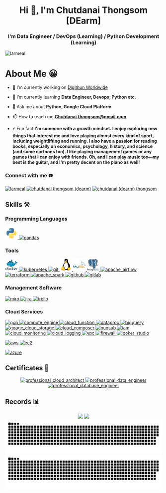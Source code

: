 <h1 align="center">Hi 👋, I'm Chutdanai Thongsom [DEarm]</h1>
<h3 align="center">I'm Data Engineer / DevOps (Learning) / Python Development (Learning)</h3>

<p align="left"> <img src="https://komarev.com/ghpvc/?username=larmeal&label=Profile%20views&color=0e75b6&style=flat" alt="larmeal" /> </p>

# About Me 😀
- 🔭 I’m currently working on [Digithun Worldwide](https://www.digithun.com/)

- 🌱 I’m currently learning **Data Engineer, Devops, Python etc.**

- 💬 Ask me about **Python, Google Cloud Platform**

- 📫 How to reach me **Chutdanai.thongsom@gmail.com**

- ⚡ Fun fact **I'm someone with a growth mindset. I enjoy exploring new things that interest me and love playing almost every kind of sport, including weightlifting and running. I also have a passion for reading books, especially on economics, psychology, history, and science (and some cartoons too). I like playing management games or any games that I can enjoy with friends. Oh, and I can play music too—my best is the guitar, and I'm pretty decent on the piano as well!**

### Connect with me ☎️
<p align="left">
  <a href="https://www.leetcode.com/larmeal" target="blank"><img align="center" src="https://cdn.iconscout.com/icon/free/png-256/free-leetcode-3628885-3030025.png" alt="larmeal" height="40" width="40" /></a>
  <a href="https://medium.com/chutdanai thongsom (dearm)" target="blank"><img align="center" src="https://www.svgrepo.com/show/354057/medium-icon.svg" alt="chutdanai thongsom (dearm)" height="40" width="50" /></a>
  <a href="https://linkedin.com/in/chutdanai (dearm) thongsom" target="blank"><img align="center" src="https://symbols.getvecta.com/stencil_65/10_linkedin.141f816ae8.svg" alt="chutdanai (dearm) thongsom" height="30" width="40" /></a>
  
</p>

## Skills ⚒️
### Programming Languages
<p align="left"> 
  <a href="https://www.python.org" target="_blank" rel="noreferrer"> <img src="https://raw.githubusercontent.com/devicons/devicon/master/icons/python/python-original.svg" alt="python" width="40" height="40"/> </a> 
  <a href="https://pandas.pydata.org" target="_blank" rel="noreferrer"> <img src="https://upload.wikimedia.org/wikipedia/commons/e/ed/Pandas_logo.svg" alt="pandas" width="100" height="40"/> </a> 
</p>

### Tools
<p align="left"> 
  <a href="https://www.docker.com/" target="_blank" rel="noreferrer"> <img src="https://raw.githubusercontent.com/devicons/devicon/master/icons/docker/docker-original-wordmark.svg" alt="docker" width="40" height="40"/> </a> 
  <a href="https://kubernetes.io" target="_blank" rel="noreferrer"> <img src="https://www.vectorlogo.zone/logos/kubernetes/kubernetes-icon.svg" alt="kubernetes" width="40" height="40"/> </a>
  <a href="https://git-scm.com/" target="_blank" rel="noreferrer"> <img src="https://www.vectorlogo.zone/logos/git-scm/git-scm-icon.svg" alt="git" width="40" height="40"/> </a> 
  <a href="https://www.linux.org/" target="_blank" rel="noreferrer"> <img src="https://raw.githubusercontent.com/devicons/devicon/master/icons/linux/linux-original.svg" alt="linux" width="40" height="40"/> </a> 
  <a href="https://www.mysql.com/" target="_blank" rel="noreferrer"> <img src="https://raw.githubusercontent.com/devicons/devicon/master/icons/mysql/mysql-original-wordmark.svg" alt="mysql" width="40" height="40"/> </a> 
  <a href="https://www.postgresql.org" target="_blank" rel="noreferrer"> <img src="https://raw.githubusercontent.com/devicons/devicon/master/icons/postgresql/postgresql-original-wordmark.svg" alt="postgresql" width="40" height="40"/> </a> 
  <a href="https://airflow.apache.org/" target="_blank" rel="noreferrer"> <img src="https://cwiki.apache.org/confluence/download/attachments/145723561/airflow_64x64_emoji_transparent.png?api=v2" alt="apache_airflow" width="40" height="40"/> </a> 
  <a href="https://www.terraform.io/" target="_blank" rel="noreferrer"> <img src="https://static-00.iconduck.com/assets.00/terraform-icon-452x512-ildgg5fd.png" alt="terraform" width="40" height="40"/> </a> 
  <a href="https://spark.apache.org/" target="_blank" rel="noreferrer"> <img src="https://upload.wikimedia.org/wikipedia/commons/f/f3/Apache_Spark_logo.svg" alt="apache_spark" width="40" height="40"/> </a>
  <a href="https://github.com/" target="_blank" rel="noreferrer"> <img src="https://cdn-icons-png.flaticon.com/512/25/25231.png" alt="github" width="40" height="40"/> </a>
  <a href="https://about.gitlab.com/" target="_blank" rel="noreferrer"> <img src="https://static-00.iconduck.com/assets.00/gitlab-icon-2048x1885-1o0cwkbx.png" alt="gitlab" width="40" height="40"/> </a>
</p>

### Management Software
<p align="left"> 
  <a href="https://miro.com/?utm_adgroup=&adgroupid=142344724793&utm_custom=18261731950&matchtype=e&device=c&location=1012728&gad_source=1" target="_blank" rel="noreferrer"> <img src="https://seeklogo.com/images/M/miro-logo-A7556EE400-seeklogo.com.png" alt="miro" width="40" height="40"/> </a>
  <a href="https://www.atlassian.com/software/jira?&aceid=&adposition=&adgroup=150304258748&campaign=18455429755&creative=663390759260&device=c&keyword=jira&matchtype=e&network=g&placement=&ds_kids=p73361184046&ds_e=GOOGLE&ds_eid=700000001558501&ds_e1=GOOGLE&gad_source=1" target="_blank" rel="noreferrer"> <img src="https://static-00.iconduck.com/assets.00/jira-icon-512x512-z7na7dot.png" alt="jira" width="40" height="40"/> </a>
  <a href="https://trello.com/home" target="_blank" rel="noreferrer"> <img src="https://cdn.icon-icons.com/icons2/3041/PNG/512/trello_logo_icon_189227.png" alt="trello" width="40" height="40"/> </a>
</p>

### Cloud Services
<p align="left"> 
  <a href="https://cloud.google.com" target="_blank" rel="noreferrer"> <img src="https://www.vectorlogo.zone/logos/google_cloud/google_cloud-icon.svg" alt="gcp" width="40" height="40"/> </a>
  <a href="https://cloud.google.com/products/compute/?userloc_1012728-network_g&gad_source=1&hl=en" target="_blank" rel="noreferrer"> <img src="https://symbols.getvecta.com/stencil_4/53_google-compute-engine.e3f3860416.svg" alt="compute_engine" width="40" height="40"/> </a>
  <a href="https://cloud.google.com/functions?hl=en" target="_blank" rel="noreferrer"> <img src="https://symbols.getvecta.com/stencil_4/26_google-cloud-functions.3a77982119.svg" alt="cloud_function" width="40" height="40"/> </a>
  <a href="https://cloud.google.com/dataproc?hl=en" target="_blank" rel="noreferrer"> <img src="https://symbols.getvecta.com/stencil_4/60_google-dataproc.60444c04b8.svg" alt="dataproc" width="40" height="40"/> </a>
  <a href="https://cloud.google.com/bigquery?hl=en" target="_blank" rel="noreferrer"> <img src="https://symbols.getvecta.com/stencil_4/10_google-bigquery.0f26b56a8d.svg" alt="bigquery" width="40" height="40"/> </a>
  <a href="https://cloud.google.com/storage?hl=en" target="_blank" rel="noreferrer"> <img src="https://symbols.getvecta.com/stencil_4/47_google-cloud-storage.fee263d33a.svg" alt="googe_cloud_storage" width="40" height="40"/> </a>
  <a href="https://cloud.google.com/composer?hl=en" target="_blank" rel="noreferrer"> <img src="https://symbols.getvecta.com/stencil_4/17_google-cloud-composer.92cb316dcc.svg" alt="cloud_composer" width="40" height="40"/> </a>
  <a href="https://cloud.google.com/pubsub?hl=en" target="_blank" rel="noreferrer"> <img src="https://symbols.getvecta.com/stencil_4/64_google-pub-sub.db7db47f0f.svg" alt="punsub" width="40" height="40"/> </a>
  <a href="https://cloud.google.com/security/products/iam?userloc_1012728-network_g&gad_source=1" target="_blank" rel="noreferrer"> <img src="https://symbols.getvecta.com/stencil_4/28_google-cloud-identity-and-access-management-iam.0519349d76.svg" alt="iam" width="40" height="40"/> </a>
  <a href="https://cloud.google.com/monitoring?userloc_1012728-network_g&gad_source=1&hl=en" target="_blank" rel="noreferrer"> <img src="https://symbols.getvecta.com/stencil_4/36_google-cloud-monitoring.5b9e1af8b5.svg" alt="cloud_monitoring" width="40" height="40"/> </a>
  <a href="https://cloud.google.com/logging?userloc_1012728-network_g&gad_source=1&hl=en" target="_blank" rel="noreferrer"> <img src="https://symbols.getvecta.com/stencil_4/34_google-cloud-logging.4495ba3279.svg" alt="cloud_logging" width="40" height="40"/> </a>
  <a href="https://cloud.google.com/vpc?userloc_1012728-network_g&gad_source=1&hl=en" target="_blank" rel="noreferrer"> <img src="https://symbols.getvecta.com/stencil_4/72_google-virtual-private-cloud-vpc.fdc241f602.svg" alt="vpc" width="40" height="40"/> </a>
  <a href="https://cloud.google.com/security/products/firewall?hl=en" target="_blank" rel="noreferrer"> <img src="https://symbols.getvecta.com/stencil_4/25_google-cloud-firewall-rules.7b5cb21ba6.svg" alt="firewall" width="40" height="40"/> </a>
  <a href="https://lookerstudio.google.com/u/0/navigation/reporting" target="_blank" rel="noreferrer"> <img src="https://symbols.getvecta.com/stencil_4/56_google-data-studio.d711526ec0.svg" alt="looker_studio" width="40" height="40"/> </a>
</p>
<p align="left">
  <a href="https://aws.amazon.com/th/free/?trk=3a01ac84-d9cc-4c13-9103-28936ed6446d&sc_channel=ps&ef_id={gclid}:G:s&s_kwcid=AL!4422!3!562063379424!e!!g!!aws!15284814379!129342868469&all-free-tier.sort-by=item.additionalFields.SortRank&all-free-tier.sort-order=asc&awsf.Free%20Tier%20Types=*all&awsf.Free%20Tier%20Categories=*all" target="_blank" rel="noreferrer"> <img src="https://upload.wikimedia.org/wikipedia/commons/thumb/9/93/Amazon_Web_Services_Logo.svg/2560px-Amazon_Web_Services_Logo.svg.png" alt="aws" width="60" height="35"/> </a>
  <a href="https://aws.amazon.com/th/ec2/?trk=7ab43914-52ab-4ca3-83d4-9a7df519434a&sc_channel=ps&ef_id={gclid}:G:s&s_kwcid=AL!4422!3!589053690884!e!!g!!ec2!16178327164!136912404887" target="_blank" rel="noreferrer"> <img src="https://symbols.getvecta.com/stencil_9/0_ec2.e39060729d.svg" alt="ec2" width="40" height="40"/> </a                                           </p>

<p align="left">
  <a href="https://azure.microsoft.com/en-us" target="_blank" rel="noreferrer"> <img src="https://static-00.iconduck.com/assets.00/microsoft-azure-icon-512x396-6fn0yfat.png" alt="azure" width="45" height="35"/> </a>
</p>

## Certificates 🪪
<p align="center"> 
  <a href="https://google.accredible.com/7eec3528-8b76-4997-a253-134db8a6269e#gs.4ly9o6" target="_blank" rel="noreferrer"> <img src="https://api.accredible.com/v1/frontend/credential_website_embed_image/badge/93767437" alt="professional_cloud_architect" width="150" height="150"/> </a>
  <a href="https://google.accredible.com/1ac2592f-946b-4b6a-a9ad-ed00272c16ba#gs.4lyjum" target="_blank" rel="noreferrer"> <img src="https://api.accredible.com/v1/frontend/credential_website_embed_image/badge/69731354" alt="professional_data_engineer" width="150" height="150"/> </a>
  <a href="https://google.accredible.com/c6089c4b-ddca-4ef0-bc2c-e732891083ff#gs.4lyjgh" target="_blank" rel="noreferrer"> <img src="https://api.accredible.com/v1/frontend/credential_website_embed_image/badge/88239261" alt="professional_database_engineer" width="150" height="150"/> </a>
</p>

## Records 📊
<p align="center">
  <!--<a href="https://github.com/Larmeal"><img src="https://github-readme-streak-stats.herokuapp.com/?user=larmeal&theme=light"/></a>-->
  <a href="https://github.com/Larmeal"><img src="https://github-readme-stats.vercel.app/api?username=larmeal&show_icons=true"></a>
  <a href="https://github.com/Larmeal"><img src="https://github-readme-stats.vercel.app/api/top-langs/?username=larmeal&layout=compact&langs_count=8"></a>
  <img alt="Snake animation" src="https://raw.githubusercontent.com/Larmeal/larmeal/969f3922c45b48036cb6150f35949947f61f0b59/src/image/github-contribution-grid-snake.svg"/>
  <img alt="Snake animation" src="https://raw.githubusercontent.com/Larmeal/larmeal/969f3922c45b48036cb6150f35949947f61f0b59/src/image/github-contribution-grid-snake-dark.svg"/>
</p>
